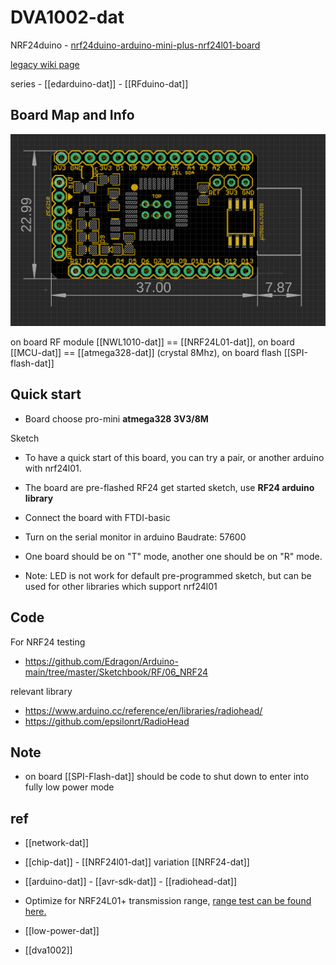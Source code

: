 
# DVA1002-dat

NRF24duino - [nrf24duino-arduino-mini-plus-nrf24l01-board](https://www.electrodragon.com/product/nrf24duino-arduino-mini-plus-nrf24l01-board/)

[legacy wiki page](https://www.electrodragon.com/w/Nrf24Duino)

series - [[edarduino-dat]] - [[RFduino-dat]]


## Board Map and Info 

![](2024-01-10-23-03-39.png)

on board RF module [[NWL1010-dat]] == [[NRF24L01-dat]], on board [[MCU-dat]] == [[atmega328-dat]] (crystal 8Mhz), on board flash [[SPI-flash-dat]]


## Quick start 

* Board choose pro-mini **atmega328 3V3/8M**

Sketch
* To have a quick start of this board, you can try a pair, or another arduino with nrf24l01.
* The board are pre-flashed RF24 get started sketch, use **RF24 arduino library**
* Connect the board with FTDI-basic
* Turn on the serial monitor in arduino
 Baudrate: 57600
* One board should be on "T" mode, another one should be on "R" mode.


* Note: LED is not work for default pre-programmed sketch, but can be used for other libraries which support nrf24l01

## Code 

For NRF24 testing 
- https://github.com/Edragon/Arduino-main/tree/master/Sketchbook/RF/06_NRF24

relevant library 
- https://www.arduino.cc/reference/en/libraries/radiohead/
- https://github.com/epsilonrt/RadioHead

## Note 

- on board [[SPI-Flash-dat]] should be code to shut down to enter into fully low power mode 


## ref 

- [[network-dat]]

- [[chip-dat]] - [[NRF24l01-dat]] variation [[NRF24-dat]]

- [[arduino-dat]] - [[avr-sdk-dat]] - [[radiohead-dat]]

- Optimize for NRF24L01+ transmission range, [range test can be found here.](https://www.electrodragon.com/distance-test-nrf24duino-loarduino-board/)

- [[low-power-dat]]


- [[dva1002]]